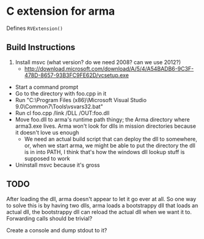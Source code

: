 C extension for arma
===

Defines `RVExtension()`

Build Instructions
---

1. Install msvc (what version? do we need 2008? can we use 2012?)
    - http://download.microsoft.com/download/A/5/4/A54BADB6-9C3F-478D-8657-93B3FC9FE62D/vcsetup.exe
- Start a command prompt
- Go to the directory with foo.cpp in it
- Run "C:\Program Files (x86)\Microsoft Visual Studio 9.0\Common7\Tools\vsvars32.bat"
- Run cl foo.cpp /link /DLL /OUT:foo.dll
- Move foo.dll to arma's runtime path thingy; the Arma directory where arma3.exe lives. Arma won't look for dlls in mission directories because it doesn't love us enough
    - We need an actual build script that can deploy the dll to somewhere, or, when we start arma, we might be able to put the directory the dll is in into PATH, I think that's how the windows dll lookup stuff is supposed to work
- Uninstall msvc because it's gross

TODO
---

After loading the dll, arma doesn't appear to let it go ever at all. So one way to solve this is by having two dlls, arma loads a bootstrappy dll that loads an actual dll, the bootstrappy dll can reload the actual dll when we want it to. Forwarding calls should be  trivial?

Create a console and dump stdout to it?
